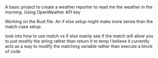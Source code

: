 A basic project to create a weather reporter to read me the weather in the morning. Using OpenWeather API key

Working on the Rust file.
An if else setup might make more sense than the match case setup.

look into how to use match vs if else
    mainly see if the match will allow you to just modify the string rather than return it to temp
        I believe it currently acts as a way to modify the matching variable rather than execute a block of code